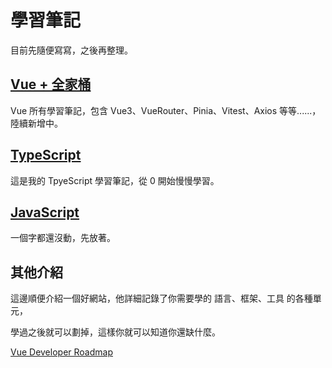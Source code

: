 # 學習筆記

目前先隨便寫寫，之後再整理。

## [Vue + 全家桶](./contents/vue/index.md)

Vue 所有學習筆記，包含 Vue3、VueRouter、Pinia、Vitest、Axios 等等......，陸續新增中。

## [TypeScript](./contents/typeScript/index.md)

這是我的 TpyeScript 學習筆記，從 0 開始慢慢學習。

## [JavaScript](./contents/javaScript/index.md)

一個字都還沒動，先放著。

## 其他介紹

這邊順便介紹一個好網站，他詳細記錄了你需要學的 語言、框架、工具 的各種單元，

學過之後就可以劃掉，這樣你就可以知道你還缺什麼。

[Vue Developer Roadmap](https://roadmap.sh/vue)
